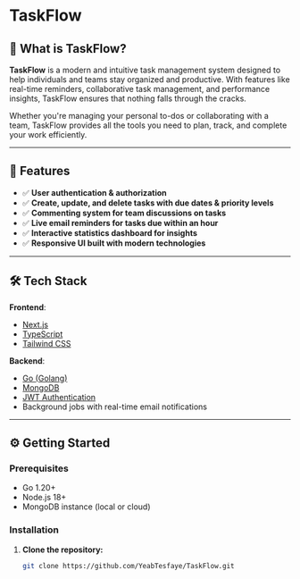 # TaskFlow

## 🚀 What is TaskFlow?

**TaskFlow** is a modern and intuitive task management system designed to help individuals and teams stay organized and productive. With features like real-time reminders, collaborative task management, and performance insights, TaskFlow ensures that nothing falls through the cracks.

Whether you're managing your personal to-dos or collaborating with a team, TaskFlow provides all the tools you need to plan, track, and complete your work efficiently.

---

## 🧩 Features

- ✅ **User authentication & authorization**
- ✅ **Create, update, and delete tasks with due dates & priority levels**
- ✅ **Commenting system for team discussions on tasks**
- ✅ **Live email reminders for tasks due within an hour**
- ✅ **Interactive statistics dashboard for insights**
- ✅ **Responsive UI built with modern technologies**

---

## 🛠 Tech Stack

**Frontend**:

- [Next.js](https://nextjs.org/)
- [TypeScript](https://www.typescriptlang.org/)
- [Tailwind CSS](https://tailwindcss.com/)

**Backend**:

- [Go (Golang)](https://golang.org/)
- [MongoDB](https://www.mongodb.com/)
- [JWT Authentication](https://jwt.io/)
- Background jobs with real-time email notifications

---

## ⚙️ Getting Started

### Prerequisites

- Go 1.20+
- Node.js 18+
- MongoDB instance (local or cloud)

### Installation

1. **Clone the repository:**
   ```bash
   git clone https://github.com/YeabTesfaye/TaskFlow.git
   ```
